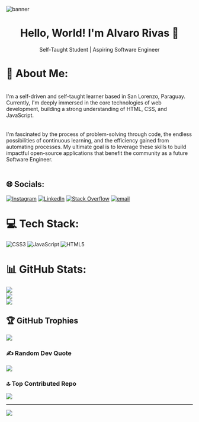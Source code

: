 ![banner](https://user-images.githubusercontent.com/42088872/95290058-f13b9180-089e-11eb-94e3-a44a5a1172c3.jpg)
<h1 align="center">Hello, World! I'm Alvaro Rivas 👋</h1>
<p align="center">Self-Taught Student | Aspiring Software Engineer</p>
<p align="center">

# 💫 About Me:
<br>I'm a self-driven and self-taught learner based in San Lorenzo, Paraguay. Currently, I'm deeply immersed in the core technologies of web development, building a strong understanding of HTML, CSS, and JavaScript.<br><br><br>I'm fascinated by the process of problem-solving through code, the endless possibilities of continuous learning, and the efficiency gained from automating processes. My ultimate goal is to leverage these skills to build impactful open-source applications that benefit the community as a future Software Engineer.<br><br>


## 🌐 Socials:
[![Instagram](https://img.shields.io/badge/Instagram-%23E4405F.svg?logo=Instagram&logoColor=white)](https://instagram.com/alvaritorivasc) [![LinkedIn](https://img.shields.io/badge/LinkedIn-%230077B5.svg?logo=linkedin&logoColor=white)](https://linkedin.com/in/alvaro-rivas-844939372) [![Stack Overflow](https://img.shields.io/badge/-Stackoverflow-FE7A16?logo=stack-overflow&logoColor=white)](https://stackoverflow.com/users/30968329) [![email](https://img.shields.io/badge/Email-D14836?logo=gmail&logoColor=white)](mailto:alvarorivasc14@gmail.com) 

# 💻 Tech Stack:
![CSS3](https://img.shields.io/badge/css3-%231572B6.svg?style=plastic&logo=css3&logoColor=white) ![JavaScript](https://img.shields.io/badge/javascript-%23323330.svg?style=plastic&logo=javascript&logoColor=%23F7DF1E) ![HTML5](https://img.shields.io/badge/html5-%23E34F26.svg?style=plastic&logo=html5&logoColor=white)
# 📊 GitHub Stats:
![](https://github-readme-stats.vercel.app/api?username=AlvaroRivasDev&theme=dark&hide_border=false&include_all_commits=false&count_private=false)<br/>
![](https://nirzak-streak-stats.vercel.app/?user=AlvaroRivasDev&theme=dark&hide_border=false)<br/>
![](https://github-readme-stats.vercel.app/api/top-langs/?username=AlvaroRivasDev&theme=dark&hide_border=false&include_all_commits=false&count_private=false&layout=compact&cache_seconds=60)

## 🏆 GitHub Trophies
![](https://github-profile-trophy.vercel.app/?username=AlvaroRivasDev&theme=react&no-frame=false&no-bg=false&margin-w=4)

### ✍️ Random Dev Quote
![](https://quotes-github-readme.vercel.app/api?type=horizontal&theme=tokyonight)

### 🔝 Top Contributed Repo
![](https://github-contributor-stats.vercel.app/api?username=AlvaroRivasDev&limit=5&theme=react&combine_all_yearly_contributions=true)

---
[![](https://visitcount.itsvg.in/api?id=AlvaroRivasDev&icon=5&color=0)](https://visitcount.itsvg.in)

<!-- Proudly created with GPRM ( https://gprm.itsvg.in ) -->
